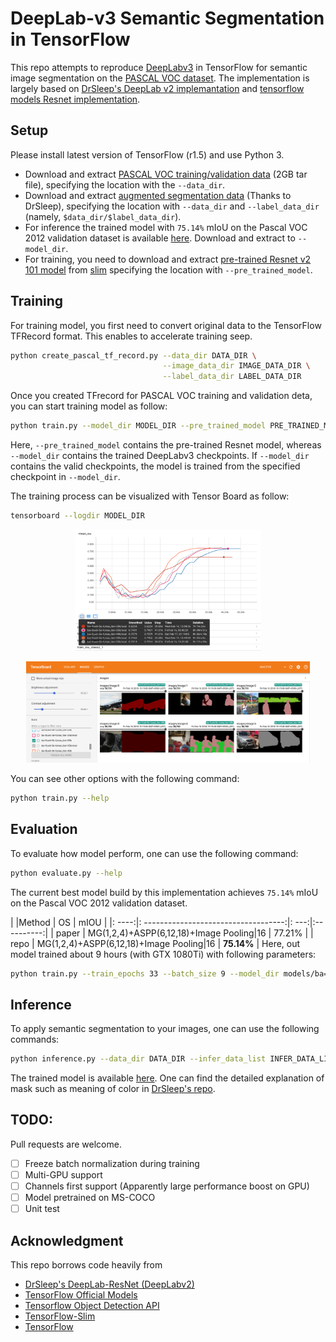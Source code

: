 # DeepLab-v3 Semantic Segmentation in TensorFlow

This repo attempts to reproduce [DeepLabv3](https://arxiv.org/abs/1706.05587) in 
TensorFlow for semantic image segmentation on the
 [PASCAL VOC dataset](http://host.robots.ox.ac.uk/pascal/VOC/).
 The implementation is largely based on
 [DrSleep's DeepLab v2 implemantation](https://github.com/DrSleep/tensorflow-deeplab-resnet) 
 and 
 [tensorflow models Resnet implementation](https://github.com/tensorflow/models/tree/master/official/resnet).
 

## Setup
Please install latest version of TensorFlow (r1.5) and use Python 3.  
- Download and extract 
[PASCAL VOC training/validation data](http://host.robots.ox.ac.uk/pascal/VOC/voc2012/VOCtrainval_11-May-2012.tar) 
(2GB tar file), specifying the location with the `--data_dir`.  
- Download and extract 
[augmented segmentation data](https://www.dropbox.com/s/oeu149j8qtbs1x0/SegmentationClassAug.zip?dl=0) 
(Thanks to DrSleep), specifying the location with `--data_dir` and `--label_data_dir`
(namely, `$data_dir/$label_data_dir`).  
- For inference the trained model with `75.14%` mIoU on the Pascal VOC 2012 validation dataset
 is available 
[here](https://www.dropbox.com/s/zf95g394pe02asp/deeplabv3.tar?dl=0). Download and extract to 
`--model_dir`.
- For training, you need to download and extract 
[pre-trained Resnet v2 101 model](http://download.tensorflow.org/models/resnet_v2_101_2017_04_14.tar.gz)
from [slim](https://github.com/tensorflow/models/tree/master/research/slim)
specifying the location with `--pre_trained_model`.

## Training
For training model, you first need to convert original data to
the TensorFlow TFRecord format. This enables to accelerate training seep. 
```bash
python create_pascal_tf_record.py --data_dir DATA_DIR \
                                  --image_data_dir IMAGE_DATA_DIR \
                                  --label_data_dir LABEL_DATA_DIR 
```
Once you created TFrecord for PASCAL VOC training and validation deta, 
you can start training model as follow:
```bash
python train.py --model_dir MODEL_DIR --pre_trained_model PRE_TRAINED_MODEL
```
Here, `--pre_trained_model` contains the pre-trained Resnet model, whereas 
`--model_dir` contains the trained DeepLabv3 checkpoints. 
If `--model_dir` contains the valid checkpoints, the model is trained from the 
specified checkpoint in `--model_dir`.

The training process can be visualized with Tensor Board as follow:
```bash
tensorboard --logdir MODEL_DIR
```

<p align="center">
  <img src="images/tensorboard_miou.png" width=297 height=194>
</p>
<p align="center">
  <img src="images/tensorboard_images.png" width=454 height=162>
</p>

You can see other options with the following command:
```bash
python train.py --help
```

## Evaluation
To evaluate how model perform, one can use the following command:
```bash
python evaluate.py --help
```
The current best model build by this implementation achieves `75.14%` mIoU on the Pascal VOC 2012 
validation dataset. 

|       |Method                                | OS   | mIOU       |
|: ----:|: -----------------------------------:|: ---:|:----------:|
| paper | MG(1,2,4)+ASPP(6,12,18)+Image Pooling|16    | 77.21%     | 
| repo  | MG(1,2,4)+ASPP(6,12,18)+Image Pooling|16    | **75.14%** |
Here, out model trained about 9 hours (with GTX 1080Ti) with following parameters:
```bash
python train.py --train_epochs 33 --batch_size 9 --model_dir models/ba=9,wd=5e-4,max_iter=35k --max_iter 35000
```

## Inference
To apply semantic segmentation to your images, one can use the following commands:
```bash
python inference.py --data_dir DATA_DIR --infer_data_list INFER_DATA_LIST --model_dir MODEL_DIR 
```
The trained model is available [here](https://www.dropbox.com/s/zf95g394pe02asp/deeplabv3.tar?dl=0).
One can find the detailed explanation of mask such as meaning of color in 
[DrSleep's repo](https://github.com/DrSleep/tensorflow-deeplab-resnet).

## TODO:
Pull requests are welcome.
- [ ] Freeze batch normalization during training
- [ ] Multi-GPU support
- [ ] Channels first support (Apparently large performance boost on GPU)
- [ ] Model pretrained on MS-COCO
- [ ] Unit test

## Acknowledgment
This repo borrows code heavily from 
- [DrSleep's DeepLab-ResNet (DeepLabv2)](https://github.com/DrSleep/tensorflow-deeplab-resnet)
- [TensorFlow Official Models](https://github.com/tensorflow/models/tree/master/official)
- [Tensorflow Object Detection API](https://github.com/tensorflow/models/tree/master/research/object_detection)
- [TensorFlow-Slim](https://github.com/tensorflow/models/tree/master/research/slim) 
- [TensorFlow](https://github.com/tensorflow/tensorflow)
